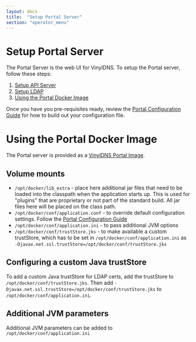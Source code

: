 ```yaml
---
layout: docs
title:  "Setup Portal Server"
section: "operator_menu"
---
```


# Setup Portal Server
The Portal Server is the web UI for VinylDNS.  To setup the Portal server, follow these steps:

1. [Setup API Server](setup-api)
1. [Setup LDAP](setup-ldap)
1. [Using the Portal Docker Image](#using-the-portal-docker-image)

Once you have you pre-requisites ready, review the [Portal Configuration Guide](config-portal) for how to build out
your configuration file.

# Using the Portal Docker Image
The Portal server is provided as a [VinylDNS Portal Image](https://hub.docker.com/r/vinyldns/portal/).

## Volume mounts
* `/opt/docker/lib_extra` - place here additional jar files that need to be loaded into the classpath when the application starts up.
This is used for "plugins" that are proprietary or not part of the standard build.  All jar files here will be placed on the class path.
* `/opt/docker/conf/application.conf` - to override default configuration settings.  Follow the [Portal Configuration Guide](config-portal)
* `/opt/docker/conf/application.ini` - to pass additional JVM options
* `/opt/docker/conf/trustStore.jks` - to make available a custom trustStore, which has to be set in `/opt/docker/conf/application.ini` as `-Djavax.net.ssl.trustStore=/opt/docker/conf/trustStore.jks`

## Configuring a custom Java trustStore
To add a custom Java trustStore for LDAP certs, add the trustStore to `/opt/docker/conf/trustStore.jks`.
 Then add `-Djavax.net.ssl.trustStore=/opt/docker/conf/trustStore.jks` to `/opt/docker/conf/application.ini`.

## Additional JVM parameters
Additional JVM parameters can be added to `/opt/docker/conf/application.ini`
